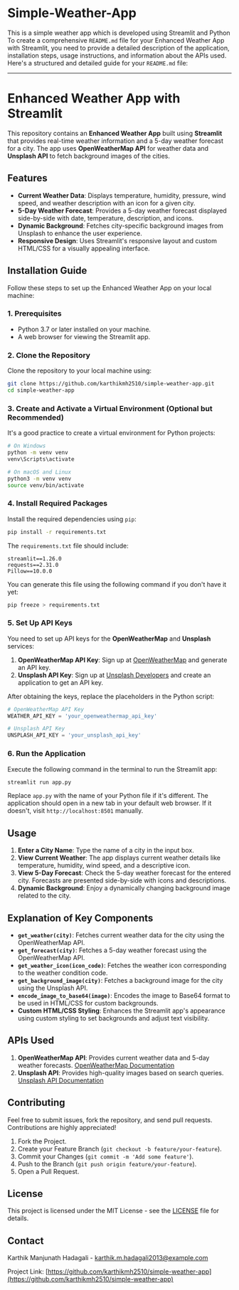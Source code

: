 # Simple-Weather-App
This is a simple weather app which is developed using Streamlit and Python
To create a comprehensive `README.md` file for your Enhanced Weather App with Streamlit, you need to provide a detailed description of the application, installation steps, usage instructions, and information about the APIs used. Here's a structured and detailed guide for your `README.md` file:

---

# Enhanced Weather App with Streamlit

This repository contains an **Enhanced Weather App** built using **Streamlit** that provides real-time weather information and a 5-day weather forecast for a city. The app uses **OpenWeatherMap API** for weather data and **Unsplash API** to fetch background images of the cities.

## Features

- **Current Weather Data**: Displays temperature, humidity, pressure, wind speed, and weather description with an icon for a given city.
- **5-Day Weather Forecast**: Provides a 5-day weather forecast displayed side-by-side with date, temperature, description, and icons.
- **Dynamic Background**: Fetches city-specific background images from Unsplash to enhance the user experience.
- **Responsive Design**: Uses Streamlit's responsive layout and custom HTML/CSS for a visually appealing interface.

## Installation Guide

Follow these steps to set up the Enhanced Weather App on your local machine:

### 1. Prerequisites

- Python 3.7 or later installed on your machine.
- A web browser for viewing the Streamlit app.

### 2. Clone the Repository

Clone the repository to your local machine using:

```bash
git clone https://github.com/karthikmh2510/simple-weather-app.git
cd simple-weather-app
```

### 3. Create and Activate a Virtual Environment (Optional but Recommended)

It's a good practice to create a virtual environment for Python projects:

```bash
# On Windows
python -m venv venv
venv\Scripts\activate

# On macOS and Linux
python3 -m venv venv
source venv/bin/activate
```

### 4. Install Required Packages

Install the required dependencies using `pip`:

```bash
pip install -r requirements.txt
```

The `requirements.txt` file should include:

```plaintext
streamlit==1.26.0
requests==2.31.0
Pillow==10.0.0
```

You can generate this file using the following command if you don't have it yet:

```bash
pip freeze > requirements.txt
```

### 5. Set Up API Keys

You need to set up API keys for the **OpenWeatherMap** and **Unsplash** services:

1. **OpenWeatherMap API Key**: Sign up at [OpenWeatherMap](https://openweathermap.org/api) and generate an API key.
2. **Unsplash API Key**: Sign up at [Unsplash Developers](https://unsplash.com/developers) and create an application to get an API key.

After obtaining the keys, replace the placeholders in the Python script:

```python
# OpenWeatherMap API Key
WEATHER_API_KEY = 'your_openweathermap_api_key'

# Unsplash API Key
UNSPLASH_API_KEY = 'your_unsplash_api_key'
```

### 6. Run the Application

Execute the following command in the terminal to run the Streamlit app:

```bash
streamlit run app.py
```

Replace `app.py` with the name of your Python file if it's different. The application should open in a new tab in your default web browser. If it doesn't, visit `http://localhost:8501` manually.

## Usage

1. **Enter a City Name**: Type the name of a city in the input box.
2. **View Current Weather**: The app displays current weather details like temperature, humidity, wind speed, and a descriptive icon.
3. **View 5-Day Forecast**: Check the 5-day weather forecast for the entered city. Forecasts are presented side-by-side with icons and descriptions.
4. **Dynamic Background**: Enjoy a dynamically changing background image related to the city.

## Explanation of Key Components

- **`get_weather(city)`**: Fetches current weather data for the city using the OpenWeatherMap API.
- **`get_forecast(city)`**: Fetches a 5-day weather forecast using the OpenWeatherMap API.
- **`get_weather_icon(icon_code)`**: Fetches the weather icon corresponding to the weather condition code.
- **`get_background_image(city)`**: Fetches a background image for the city using the Unsplash API.
- **`encode_image_to_base64(image)`**: Encodes the image to Base64 format to be used in HTML/CSS for custom backgrounds.
- **Custom HTML/CSS Styling**: Enhances the Streamlit app's appearance using custom styling to set backgrounds and adjust text visibility.

## APIs Used

1. **OpenWeatherMap API**: Provides current weather data and 5-day weather forecasts. [OpenWeatherMap Documentation](https://openweathermap.org/api)
2. **Unsplash API**: Provides high-quality images based on search queries. [Unsplash API Documentation](https://unsplash.com/developers)

## Contributing

Feel free to submit issues, fork the repository, and send pull requests. Contributions are highly appreciated!

1. Fork the Project.
2. Create your Feature Branch (`git checkout -b feature/your-feature`).
3. Commit your Changes (`git commit -m 'Add some feature'`).
4. Push to the Branch (`git push origin feature/your-feature`).
5. Open a Pull Request.

## License

This project is licensed under the MIT License - see the [LICENSE](LICENSE) file for details.

## Contact

Karthik Manjunath Hadagali - [karthik.m.hadagali2013@example.com](mailto:karthik.m.hadagali2013@example.com)

Project Link: [https://github.com/karthikmh2510/simple-weather-app](https://github.com/karthikmh2510/simple-weather-app)

